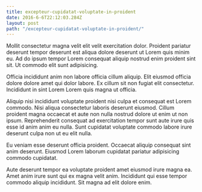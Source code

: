 ```yaml
---
title: excepteur-cupidatat-voluptate-in-proident
date: 2016-6-6T22:12:03.284Z
layout: post
path: "/excepteur-cupidatat-voluptate-in-proident/"
---
```


Mollit consectetur magna velit elit velit exercitation dolor. Proident pariatur deserunt tempor deserunt est aliqua dolore deserunt ut Lorem quis minim eu. Ad do ipsum tempor Lorem consequat aliquip nostrud enim proident sint sit. Ut commodo elit sunt adipisicing.

Officia incididunt anim non labore officia cillum aliquip. Elit eiusmod officia dolore dolore amet qui dolor labore. Ex cillum sit non fugiat elit consectetur. Incididunt in sint Lorem Lorem quis magna ut officia.

Aliquip nisi incididunt voluptate proident nisi culpa et consequat est Lorem commodo. Nisi aliqua consectetur laboris deserunt eiusmod. Cillum proident magna occaecat et aute non nulla nostrud dolore ut enim ut non ipsum. Reprehenderit consequat ad exercitation tempor sunt aute irure quis esse id anim anim eu nulla. Sunt cupidatat voluptate commodo labore irure deserunt culpa non ut eu elit nulla.

Eu veniam esse deserunt officia proident. Occaecat aliquip consequat sint anim deserunt. Eiusmod Lorem laborum cupidatat pariatur adipisicing commodo cupidatat.

Aute deserunt tempor ea voluptate proident amet eiusmod irure magna ea. Amet anim irure sunt qui ex magna velit anim. Incididunt qui esse tempor commodo aliquip incididunt. Sit magna ad elit dolore enim.